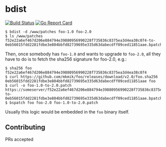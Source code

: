 # bdist

[![Build Status](https://travis-ci.com/mkmik/bdist.svg?branch=master)](https://travis-ci.com/mkmik/bdist)
[![Go Report Card](https://goreportcard.com/badge/github.com/mkmik/bdist)](https://goreportcard.com/report/github.com/mkmik/bdist)

```
$ bdist -d /www/patches foo-1.0 foo-2.0
$ ls /www/patches
f52e22a6ef467d206e884794e39880956990228f735836c8375ea3d4ea38c074-to-0eb56015fdd2281fdbe3e804bbfd82739695e335d63dabecdff09ced11851aae.bpatch
```

Then, once somebody has `foo-1.0` and wants to upgrade to `foo-2.0`, all they have to do is to fetch the sha256 signature for foo-2.0, e.g.:

```
$ sha256 foo
f52e22a6ef467d206e884794e39880956990228f735836c8375ea3d4ea38c074
$ curl https://github.com/mkmik/foo/releases/download/v2.0/foo.sha256
0eb56015fdd2281fdbe3e804bbfd82739695e335d63dabecdff09ced11851aae foo
$ curl -o foo-1.0-to-2.0.patch https://someserver/f52e22a6ef467d206e884794e39880956990228f735836c8375ea3d4ea38c074-to-0eb56015fdd2281fdbe3e804bbfd82739695e335d63dabecdff09ced11851aae.bpatch
$ bspatch foo foo-2.0 foo-1.0-to-2.0.patch
```

Usually this logic would be embedded in the `foo` binary itself.

## Contributing

PRs accepted
